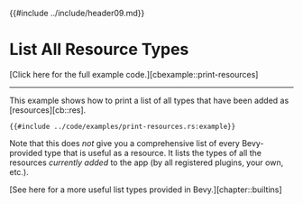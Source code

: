 {{#include ../include/header09.md}}

# List All Resource Types

[Click here for the full example code.][cbexample::print-resources]

---

This example shows how to print a list of all types that have been added as
[resources][cb::res].

```rust,no_run,noplayground
{{#include ../code/examples/print-resources.rs:example}}
```

Note that this does *not* give you a comprehensive list of every Bevy-provided
type that is useful as a resource. It lists the types of all the resources
*currently added* to the app (by all registered plugins, your own, etc.).

[See here for a more useful list types provided in Bevy.][chapter::builtins]
